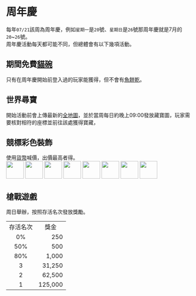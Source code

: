 # 周年慶
每年`07/21`該周為周年慶，例如`星期一`是`20`號、`星期日`是`26`號那周年慶就是7月的`20`~`26`號。  
周年慶活動每天都可能不同，但總體會有以下幾項活動。

## 期間免費[貓碗](cat_bowl.md)
只有在周年慶開始前登入過的玩家能獲得，但不會有[魚餅乾](../item/super_fish_cracker.md)。

## 世界尋寶
開始活動前會上傳最新的[全地圖](full_map.md)，並於當周每日約晚上09:00發放藏寶圖，玩家需要核對相符的座標並前往該處獲得寶藏，

## 競標彩色裝飾
使用[貨幣](../item/coin.md)喊價，出價最高者得。  
<a href="../decor/alien_antenna.md"><img src="https://i.imgur.com/7kP0AMr.gif" width="48"/></a>
<a href="../decor/angel_circle.md"><img src="https://i.imgur.com/ojKGaam.gif" width="48"/></a>
<a href="../decor/cat_ear.md"><img src="https://i.imgur.com/9vi3xsa.gif" width="48"/></a>
<a href="../decor/cat_hat.md"><img src="https://i.imgur.com/DmKyFxS.gif" width="48"/></a>
<a href="../decor/deer_horn.md"><img src="https://i.imgur.com/UUlKFfU.gif" width="48"/></a>
<a href="../decor/demon_corner.md"><img src="https://i.imgur.com/EgOXfxK.gif" width="48"/></a>
<a href="../decor/headband_headset.md"><img src="https://i.imgur.com/VnKSxgG.gif" width="48"/></a>
<a href="../decor/rabbit_ear.md"><img src="https://i.imgur.com/D3eGjbH.gif" width="48"/></a>

## 槍戰遊戲
周日舉辦，按照存活名次發放獎勵。

<table>
    <tr><td align="center">存活名次</td><td align="center">獎金</td></tr>
    <tr><td align="center">0%</td><td align="end">250</td></tr>
    <tr><td align="center">50%</td><td align="end">500</td></tr>
    <tr><td align="center">80%</td><td align="end">1,000</td></tr>
    <tr><td align="center">3</td><td align="end">31,250</td></tr>
    <tr><td align="center">2</td><td align="end">62,500</td></tr>
    <tr><td align="center">1</td><td align="end">125,000</td></tr>
</table>